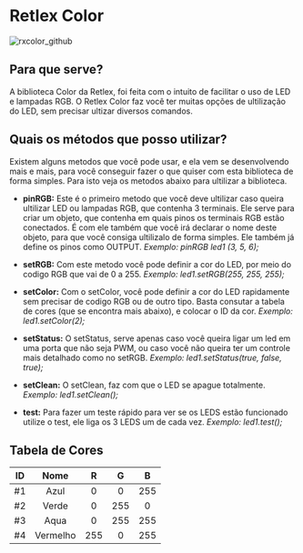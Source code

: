 # Retlex Color
![rxcolor_github](https://user-images.githubusercontent.com/72569409/100522001-536d9000-3186-11eb-8a76-438b817a4a66.png)
## Para que serve?
 A biblioteca Color da Retlex, foi feita com o intuito de facilitar o uso de LED e lampadas RGB. O Retlex Color faz você ter muitas opções de ultilização do LED, sem precisar ultizar diversos comandos.
## Quais os métodos que posso utilizar?
 Existem alguns metodos que você pode usar, e ela vem se desenvolvendo mais e mais, para você conseguir fazer o que quiser com esta biblioteca de forma simples. Para isto veja os metodos abaixo para ultilizar a biblioteca.

 * **pinRGB:** Este é o primeiro metodo que você deve ultilizar caso queira ultilizar LED ou lampadas RGB, que contenha 3 terminais. Ele serve para criar um objeto, que contenha em quais pinos os terminais RGB estão conectados. É com ele também que você irá declarar o nome deste objeto, para que você consiga ultilizalo de forma simples. Ele também já define os pinos como OUTPUT.
 *Exemplo: pinRGB led1 (3, 5, 6);*

 * **setRGB:** Com este metodo você pode definir a cor do LED, por meio do codigo RGB que vai de 0 a 255.
 *Exemplo: led1.setRGB(255, 255, 255);*

 * **setColor:** Com o setColor, você pode definir a cor do LED rapidamente sem precisar de codigo RGB ou de outro tipo. Basta consutar a tabela de cores (que se encontra mais abaixo), e colocar o ID da cor.
 *Exemplo: led1.setColor(2);*
 
 * **setStatus:** O setStatus, serve apenas caso você queira ligar um led em uma porta que não seja PWM, ou caso você não queira ter um controle mais detalhado como no setRGB.
 *Exemplo: led1.setStatus(true, false, true);*

 * **setClean:** O setClean, faz com que o LED se apague totalmente.
 *Exemplo: led1.setClean();*

 * **test:** Para fazer um teste rápido para ver se os LEDS estão funcionado utilize o test, ele liga os 3 LEDS um de cada vez.
 *Exemplo: led1.test();*

 ## Tabela de Cores

ID | Nome | R | G | B
:---: | :---: | :---: | :---: | :---:
#1 | Azul | 0 | 0 | 255
#2 | Verde | 0 | 255 | 0
#3 | Aqua | 0 | 255 | 255
#4 | Vermelho | 255 | 0 | 255
